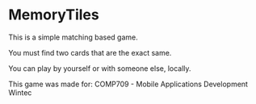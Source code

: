 # MemoryTiles
This is a simple matching based game.

You must find two cards that are the exact same.

You can play by yourself or with someone else, locally.


This game was made for:
COMP709 - Mobile Applications Development
Wintec
